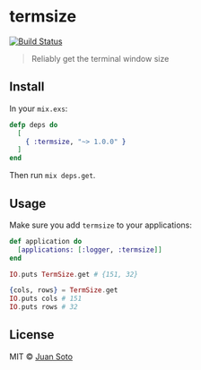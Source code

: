 # termsize

[![Build Status](https://travis-ci.org/sotojuan/termsize.svg?branch=master)](https://travis-ci.org/sotojuan/termsize)

> Reliably get the terminal window size

## Install

In your `mix.exs`:

```elixir
defp deps do
  [
    { :termsize, "~> 1.0.0" }
  ]
end
```

Then run `mix deps.get`.

## Usage

Make sure you add `termsize` to your applications:

```elixir
def application do
  [applications: [:logger, :termsize]]
end
```

```elixir
IO.puts TermSize.get # {151, 32}

{cols, rows} = TermSize.get
IO.puts cols # 151
IO.puts rows # 32
```

## License

MIT © [Juan Soto](http://juansoto.me)
